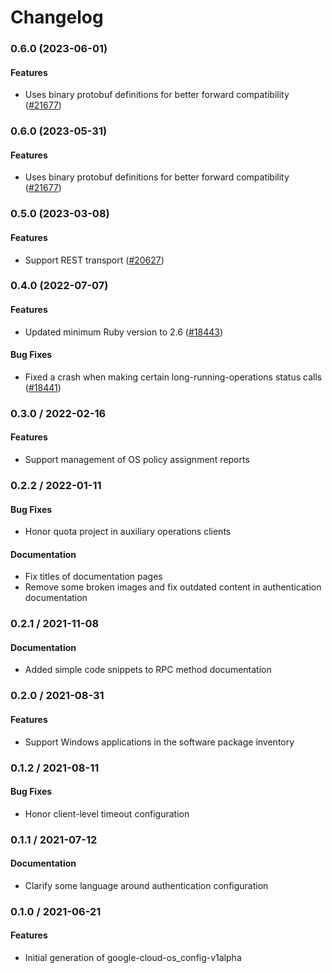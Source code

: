# Changelog

### 0.6.0 (2023-06-01)

#### Features

* Uses binary protobuf definitions for better forward compatibility ([#21677](https://github.com/googleapis/google-cloud-ruby/issues/21677)) 

### 0.6.0 (2023-05-31)

#### Features

* Uses binary protobuf definitions for better forward compatibility ([#21677](https://github.com/googleapis/google-cloud-ruby/issues/21677)) 

### 0.5.0 (2023-03-08)

#### Features

* Support REST transport ([#20627](https://github.com/googleapis/google-cloud-ruby/issues/20627)) 

### 0.4.0 (2022-07-07)

#### Features

* Updated minimum Ruby version to 2.6 ([#18443](https://github.com/googleapis/google-cloud-ruby/issues/18443)) 
#### Bug Fixes

* Fixed a crash when making certain long-running-operations status calls ([#18441](https://github.com/googleapis/google-cloud-ruby/issues/18441)) 

### 0.3.0 / 2022-02-16

#### Features

* Support management of OS policy assignment reports

### 0.2.2 / 2022-01-11

#### Bug Fixes

* Honor quota project in auxiliary operations clients

#### Documentation

* Fix titles of documentation pages
* Remove some broken images and fix outdated content in authentication documentation

### 0.2.1 / 2021-11-08

#### Documentation

* Added simple code snippets to RPC method documentation

### 0.2.0 / 2021-08-31

#### Features

* Support Windows applications in the software package inventory

### 0.1.2 / 2021-08-11

#### Bug Fixes

* Honor client-level timeout configuration

### 0.1.1 / 2021-07-12

#### Documentation

* Clarify some language around authentication configuration

### 0.1.0 / 2021-06-21

#### Features

* Initial generation of google-cloud-os_config-v1alpha
